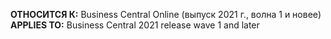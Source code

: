 <span data-ttu-id="8b78c-101"><Token> **ОТНОСИТСЯ К:** Business Central Online (выпуск 2021 г., волна 1 и новее)</Token></span><span class="sxs-lookup"><span data-stu-id="8b78c-101"><Token> **APPLIES TO:** Business Central 2021 release wave 1 and later</Token></span></span>